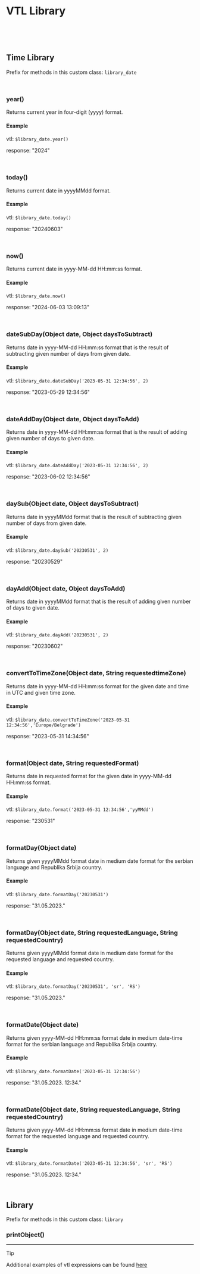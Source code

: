 # VTL Library
&nbsp;

&nbsp;

## Time Library
Prefix for methods in this custom class: `library_date`

&nbsp;

### year()
Returns current year in four-digit (yyyy) format.

#### Example
vtl: `$library_date.year()`

response: "2024"

&nbsp;

### today()
Returns current date in yyyyMMdd format.

#### Example
vtl: `$library_date.today()`

response: "20240603"

&nbsp;

### now()
Returns current date in yyyy-MM-dd HH:mm:ss format.

#### Example
vtl: `$library_date.now()`

response: "2024-06-03 13:09:13"

&nbsp;

### dateSubDay(Object date, Object daysToSubtract)
Returns date in yyyy-MM-dd HH:mm:ss format that is the result of subtracting given number of days from given date.

#### Example
vtl: `$library_date.dateSubDay('2023-05-31 12:34:56', 2)`

response: "2023-05-29 12:34:56"

&nbsp;

### dateAddDay(Object date, Object daysToAdd)
Returns date in yyyy-MM-dd HH:mm:ss format that is the result of adding given number of days to given date.

#### Example
vtl: `$library_date.dateAddDay('2023-05-31 12:34:56', 2)`

response: "2023-06-02 12:34:56"

&nbsp;

### daySub(Object date, Object daysToSubtract)
Returns date in yyyyMMdd format that is the result of subtracting given number of days from given date.

#### Example
vtl: `$library_date.daySub('20230531', 2)`

response: "20230529"

&nbsp;

### dayAdd(Object date, Object daysToAdd)
Returns date in yyyyMMdd format that is the result of adding given number of days to given date.

#### Example
vtl: `$library_date.dayAdd('20230531', 2)`

response: "20230602"

&nbsp;

### convertToTimeZone(Object date, String requestedtimeZone)
Returns date in yyyy-MM-dd HH:mm:ss format for the given date and time in UTC and given time zone.

#### Example
vtl: `$library_date.convertToTimeZone('2023-05-31 12:34:56','Europe/Belgrade')`

response: "2023-05-31 14:34:56"

&nbsp;

### format(Object date, String requestedFormat)
Returns date in requested format for the given date in yyyy-MM-dd HH:mm:ss format.

#### Example
vtl: `$library_date.format('2023-05-31 12:34:56','yyMMdd')`

response: "230531"

&nbsp;

### formatDay(Object date)
Returns given yyyyMMdd format date in medium date format for the serbian language and Republika Srbija country.

#### Example
vtl: `$library_date.formatDay('20230531')`

response: "31.05.2023."

&nbsp;


### formatDay(Object date, String requestedLanguage, String requestedCountry)
Returns given yyyyMMdd format date in medium date format for the requested language and requested country.

#### Example
vtl: `$library_date.formatDay('20230531', 'sr', 'RS')`

response: "31.05.2023."

&nbsp;

### formatDate(Object date)
Returns given yyyy-MM-dd HH:mm:ss format date in medium date-time format for the serbian language and Republika Srbija country.

#### Example
vtl: `$library_date.formatDate('2023-05-31 12:34:56')`

response: "31.05.2023. 12:34."

&nbsp;


### formatDate(Object date, String requestedLanguage, String requestedCountry)
Returns given yyyy-MM-dd HH:mm:ss format date in medium date-time format for the requested language and requested country.

#### Example
vtl: `$library_date.formatDate('2023-05-31 12:34:56', 'sr', 'RS')`

response: "31.05.2023. 12:34."
&nbsp;

&nbsp;

## Library

Prefix for methods in this custom class: `library`

### printObject()



-----
> [!TIP]
> Additional examples of vtl expressions can be found [here](vtl_examples.md) 
